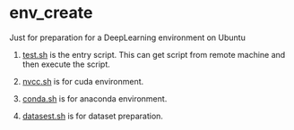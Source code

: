 # env_create
Just for preparation for a DeepLearning environment on Ubuntu 

1. [test.sh](test.sh) is the entry script. This can get script from remote machine and then execute the script.

2. [nvcc.sh](nvcc.sh) is for cuda environment.

3. [conda.sh](conda.sh) is for anaconda environment.

4. [datasest.sh](datasest.sh) is for dataset preparation.
